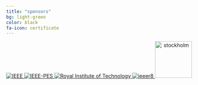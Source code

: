 ```yaml
---
title: "sponsors"
bg: light-green
color: black
fa-icon: certificate
---
```


<div style="text-align: center">

<a href="https://www.ieee.org/index.html">
   <img class="img-sponsor" alt="IEEE" src="{{ site.baseurl }}img/20040816.jpg">
</a>

<a href="http://www.ieee-pes.org/">
   <img class="img-sponsor" alt="IEEE-PES" src="{{ site.baseurl }}img/IEEE-PES-Logo-Web-No-Background.png" >
</a>

<a href="http://www.kth.se/">
   <img class="img-sponsor" alt="Royal Institute of Technology" src="{{ site.baseurl }}img/kth-logo.png" >
</a>

<a href="http://www.ieeer8.org/">
   <img class="img-sponsor" alt="ieeer8" src="{{ site.baseurl }}img/r8logo_640_transparent.png">
</a>

<a href="http://www.visitstockholm.com/">
   <img class="img-sponsor" style="height: 100px" alt="stockholm" src="{{ site.baseurl }}img/image001.png">
</a>

</div>